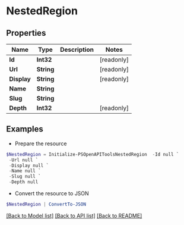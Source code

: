# NestedRegion
## Properties

Name | Type | Description | Notes
------------ | ------------- | ------------- | -------------
**Id** | **Int32** |  | [readonly] 
**Url** | **String** |  | [readonly] 
**Display** | **String** |  | [readonly] 
**Name** | **String** |  | 
**Slug** | **String** |  | 
**Depth** | **Int32** |  | [readonly] 

## Examples

- Prepare the resource
```powershell
$NestedRegion = Initialize-PSOpenAPIToolsNestedRegion  -Id null `
 -Url null `
 -Display null `
 -Name null `
 -Slug null `
 -Depth null
```

- Convert the resource to JSON
```powershell
$NestedRegion | ConvertTo-JSON
```

[[Back to Model list]](../README.md#documentation-for-models) [[Back to API list]](../README.md#documentation-for-api-endpoints) [[Back to README]](../README.md)


